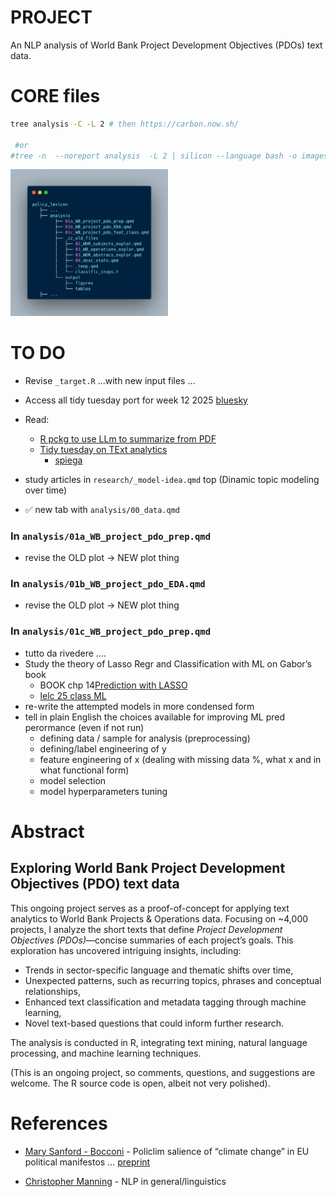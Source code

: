 

<!-- README.md is generated from README.qmd. Please edit that file -->

# PROJECT

An NLP analysis of World Bank Project Development Objectives (PDOs) text
data.

# CORE files

``` bash
tree analysis -C -L 2 # then https://carbon.now.sh/
 
 #or 
#tree -n  --noreport analysis  -L 2 | silicon --language bash -o images/tree.png
```

<img src="images/tree.png" style="width:50.0%" alt="tree" />

# TO DO

- Revise `_target.R` …with new input files …

- Access all tidy tuesday port for week 12 2025
  [bluesky](https://bsky.app/search?q=week+12+%23tidytuesday)

- Read:

  - [R pckg to use LLm to summarize from
    PDF](https://posit.co/blog/mall-ai-powered-text-analysis/)
  - [Tidy tuesday on TExt
    analytics](https://github.com/rfordatascience/tidytuesday/blob/main/data/2025/2025-03-25/readme.md)
    - [spiega](https://gregoryvdvinne.github.io/Text-Mining-Amazon-Budgets.html)

- study articles in `research/_model-idea.qmd` top (Dinamic topic
  modeling over time)

- ✅ new tab with `analysis/00_data.qmd`

### In `analysis/01a_WB_project_pdo_prep.qmd`

- revise the OLD plot -\> NEW plot thing

### In `analysis/01b_WB_project_pdo_EDA.qmd`

- revise the OLD plot -\> NEW plot thing

### In `analysis/01c_WB_project_pdo_prep.qmd`

- tutto da rivedere ….
- Study the theory of Lasso Regr and Classification with ML on Gabor’s
  book
  - BOOK chp 14[Prediction with
    LASSO](https://github.com/gabors-data-analysis/da-coding-rstats/tree/main/lecture22-lasso)
  - [lelc 25 class
    ML](https://github.com/gabors-data-analysis/da-coding-rstats/tree/main/lecture25-classification-wML)
- re-write the attempted models in more condensed form
- tell in plain English the choices available for improving ML pred
  perormance (even if not run)
  - defining data / sample for analysis (preprocessing)
  - defining/label engineering of y
  - feature engineering of x (dealing with missing data %, what x and in
    what functional form)
  - model selection
  - model hyperparameters tuning

<!-- 
# + mandare a 
#    + tipo di Data ninja
#    + tipo Vincenzo
#    + gianni  
#    + michele MD a DC 
-->

# Abstract

## Exploring World Bank Project Development Objectives (PDO) text data

This ongoing project serves as a proof-of-concept for applying text
analytics to World Bank Projects & Operations data. Focusing on ~4,000
projects, I analyze the short texts that define *Project Development
Objectives (PDOs)*—concise summaries of each project’s goals. This
exploration has uncovered intriguing insights, including:

- Trends in sector-specific language and thematic shifts over time,  
- Unexpected patterns, such as recurring topics, phrases and conceptual
  relationships,  
- Enhanced text classification and metadata tagging through machine
  learning,  
- Novel text-based questions that could inform further research.

The analysis is conducted in R, integrating text mining, natural
language processing, and machine learning techniques.

(This is an ongoing project, so comments, questions, and suggestions are
welcome. The R source code is open, albeit not very polished).

# References

- [Mary Sanford -
  Bocconi](https://sites.google.com/view/marysanford/projects-in-development?authuser=0) -
  Policlim salience of “climate change” in EU political manifestos …
  [preprint](https://osf.io/preprints/osf/bq356)

- [Christopher Manning](https://nlp.stanford.edu/~manning/) - NLP in
  general/linguistics
